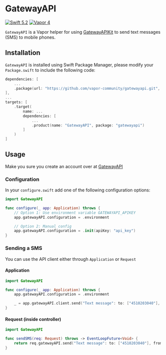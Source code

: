 # GatewayAPI
[![Swift 5.2](https://img.shields.io/badge/swift-5.2-orange.svg?style=flat)](http://swift.org)
[![Vapor 4](https://img.shields.io/badge/vapor-4.0-blue.svg?style=flat)](https://vapor.codes)

`GatewayAPI` is a Vapor helper for using [GatewayAPIKit](https://github.com/vapor-community/GatewayAPIKit) to send text messages (SMS) to mobile phones.

## Installation
`GatewayAPI` is installed using Swift Package Manager, please modify your `Package.swift` to include the following code:

```swift
dependencies: [
    ...
    .package(url: "https://github.com/vapor-community/gatewayapi.git", from: "1.0.0-rc.1")
],
...
targets: [
    .target(
        name: ...
        dependencies: [
            ...
            .product(name: "GatewayAPI", package: "gatewayapi")
        ]
    )
]
```

## Usage
Make you sure you create an account over at [GatewayAPI](https://gatewayapi.com)

### Configuration 
In your `configure.swift` add one of the following configuration options:

```swift
import GatewayAPI

func configure(_ app: Application) throws {
    // Option 1: Use environment variable GATEWAYAPI_APIKEY
    app.gatewayAPI.configuration = .environment

    // Option 2: Manual config  
    app.gatewayAPI.configuration = .init(apiKey: "api_key")
}
```

### Sending a SMS
You can use the API client either through `Application` or `Request`

#### Application
```swift
import GatewayAPI

func configure(_ app: Application) throws {
    app.gatewayAPI.configuration = .environment

    _ = app.gatewayAPI.client.send("Text message": to: ["4510203040"], from: "Mads")
}
```

#### Request (inside controller)
```swift
import GatewayAPI

func sendSMS(req: Request) throws -> EventLoopFuture<Void> {
    return req.gatewayAPI.send("Text message": to: ["4510203040"], from: "Mads").transform(to: ())
}
```
